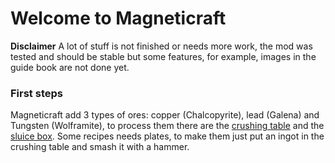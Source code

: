 # Welcome to Magneticraft

**Disclaimer**
A lot of stuff is not finished or needs more work, 
the mod was tested and should be stable but some features, for example, images in the guide book are not done yet.

### First steps

Magneticraft add 3 types of ores: copper (Chalcopyrite), lead (Galena) and Tungsten (Wolframite), 
to process them there are the [crushing table](2.1-crushing-table) and the [sluice box](2.2-sluice-box).
Some recipes needs plates, to make them just put an ingot in the crushing table and smash it with a hammer.